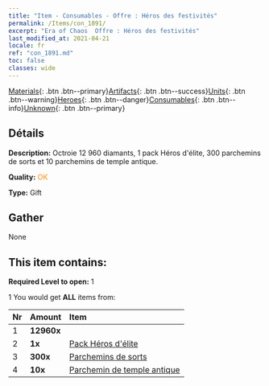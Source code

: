 ```yaml
---
title: "Item - Consumables - Offre : Héros des festivités"
permalink: /Items/con_1891/
excerpt: "Era of Chaos  Offre : Héros des festivités"
last_modified_at: 2021-04-21
locale: fr
ref: "con_1891.md"
toc: false
classes: wide
---
```

 [Materials](/fr/Items/){: .btn .btn--primary}[Artifacts](/fr/Items/Artifacts/){: .btn .btn--success}[Units](/fr/Items/Units/){: .btn .btn--warning}[Heroes](/fr/Items/Heroes/){: .btn .btn--danger}[Consumables](/fr/Items/Consumables/){: .btn .btn--info}[Unknown](/fr/Items/Unknown/){: .btn .btn--primary}

## Détails
 **Description:** Octroie 12 960 diamants, 1 pack Héros d'élite, 300 parchemins de sorts et 10 parchemins de temple antique.

 **Quality:** <span style="color: #FF8C00">OK</span>

 **Type:** Gift

## Gather

  None

## This item contains:

 **Required Level to open:** 1

 1 You would get **ALL** items  from:

  | Nr | Amount |     Item    |
  |:---|:-------|:------------|
  | 1 |  **12960x** | <i class="fas fa-gem"/> |  | 
  | 2 |  **1x** | [Pack Héros d'élite](/fr/Items/con_1883/) |  | 
  | 3 |  **300x** | [Parchemins de sorts](/fr/Items/con_694/) |  | 
  | 4 |  **10x** | [Parchemin de temple antique](/fr/Items/con_697/) |  | 
